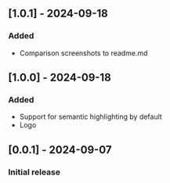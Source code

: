 ## [1.0.1] - 2024-09-18
### Added
- Comparison screenshots to readme.md

## [1.0.0] - 2024-09-18
### Added
- Support for semantic highlighting by default
- Logo

## [0.0.1] - 2024-09-07
### Initial release
